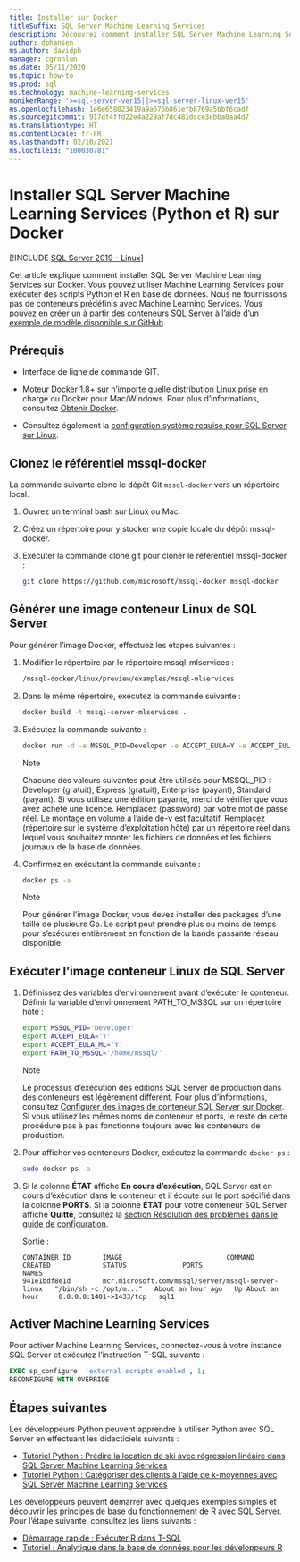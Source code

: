 ```yaml
---
title: Installer sur Docker
titleSuffix: SQL Server Machine Learning Services
description: Découvrez comment installer SQL Server Machine Learning Services (Python et R) sur Docker.
author: dphansen
ms.author: davidph
manager: cgronlun
ms.date: 05/11/2020
ms.topic: how-to
ms.prod: sql
ms.technology: machine-learning-services
monikerRange: '>=sql-server-ver15||>=sql-server-linux-ver15'
ms.openlocfilehash: 1e6e658023419a9a676b861efb8769a5bbf6cadf
ms.sourcegitcommit: 917df4ffd22e4a229af7dc481dcce3ebba0aa4d7
ms.translationtype: HT
ms.contentlocale: fr-FR
ms.lasthandoff: 02/10/2021
ms.locfileid: "100030781"
---
```

# <a name="install-sql-server-machine-learning-services-python-and-r-on-docker"></a>Installer SQL Server Machine Learning Services (Python et R) sur Docker

[!INCLUDE [SQL Server 2019 - Linux](../includes/applies-to-version/sqlserver2019-linux.md)]

Cet article explique comment installer SQL Server Machine Learning Services sur Docker. Vous pouvez utiliser Machine Learning Services pour exécuter des scripts Python et R en base de données. Nous ne fournissons pas de conteneurs prédéfinis avec Machine Learning Services. Vous pouvez en créer un à partir des conteneurs SQL Server à l’aide d’[un exemple de modèle disponible sur GitHub](https://github.com/Microsoft/mssql-docker/tree/master/linux/preview/examples/mssql-mlservices).

## <a name="prerequisites"></a>Prérequis

- Interface de ligne de commande GIT.

- Moteur Docker 1.8+ sur n’importe quelle distribution Linux prise en charge ou Docker pour Mac/Windows. Pour plus d’informations, consultez [Obtenir Docker](https://docs.docker.com/get-docker/).

- Consultez également la [configuration système requise pour SQL Server sur Linux](sql-server-linux-setup.md#system).

## <a name="clone-the-mssql-docker-repository"></a>Clonez le référentiel mssql-docker

La commande suivante clone le dépôt Git `mssql-docker` vers un répertoire local.

1. Ouvrez un terminal bash sur Linux ou Mac.

2. Créez un répertoire pour y stocker une copie locale du dépôt mssql-docker.

3. Exécuter la commande clone git pour cloner le référentiel mssql-docker :

    ```bash
    git clone https://github.com/microsoft/mssql-docker mssql-docker
    ```

## <a name="build-a-sql-server-linux-container-image"></a>Générer une image conteneur Linux de SQL Server

Pour générer l’image Docker, effectuez les étapes suivantes :

1. Modifier le répertoire par le répertoire mssql-mlservices :
    
    ```bash
    /mssql-docker/linux/preview/examples/mssql-mlservices
    ```

2. Dans le même répertoire, exécutez la commande suivante :

    ```bash
    docker build -t mssql-server-mlservices .
    ```

3. Exécutez la commande suivante :

    ```bash
    docker run -d -e MSSQL_PID=Developer -e ACCEPT_EULA=Y -e ACCEPT_EULA_ML=Y -e MSSQL_SA_PASSWORD=<password> -v <directory on the host OS>:/var/opt/mssql -p 1433:1433 mssql-server-mlservices
    ```
  
    > [!NOTE]
    > Chacune des valeurs suivantes peut être utilisés pour MSSQL_PID : Developer (gratuit), Express (gratuit), Enterprise (payant), Standard (payant). Si vous utilisez une édition payante, merci de vérifier que vous avez acheté une licence. Remplacez (password) par votre mot de passe réel. Le montage en volume à l’aide de-v est facultatif. Remplacez (répertoire sur le système d’exploitation hôte) par un répertoire réel dans lequel vous souhaitez monter les fichiers de données et les fichiers journaux de la base de données.
    

4. Confirmez en exécutant la commande suivante :

    ```bash
    docker ps -a
    ```

   > [!NOTE]
   > Pour générer l’image Docker, vous devez installer des packages d’une taille de plusieurs Go. Le script peut prendre plus ou moins de temps pour s’exécuter entièrement en fonction de la bande passante réseau disponible.

## <a name="run-the-sql-server-linux-container-image"></a>Exécuter l’image conteneur Linux de SQL Server

1. Définissez des variables d’environnement avant d’exécuter le conteneur. Définir la variable d’environnement PATH_TO_MSSQL sur un répertoire hôte :

   ```bash
   export MSSQL_PID='Developer'
   export ACCEPT_EULA='Y'
   export ACCEPT_EULA_ML='Y'
   export PATH_TO_MSSQL='/home/mssql/'
   ```
  
   > [!NOTE]
   > Le processus d’exécution des éditions SQL Server de production dans des conteneurs est légèrement différent. Pour plus d’informations, consultez [Configurer des images de conteneur SQL Server sur Docker](./sql-server-linux-docker-container-deployment.md). Si vous utilisez les mêmes noms de conteneur et ports, le reste de cette procédure pas à pas fonctionne toujours avec les conteneurs de production.

2. Pour afficher vos conteneurs Docker, exécutez la commande `docker ps` :

   ```bash
   sudo docker ps -a
   ```

3. Si la colonne **ÉTAT** affiche **En cours d’exécution**, SQL Server est en cours d’exécution dans le conteneur et il écoute sur le port spécifié dans la colonne **PORTS**. Si la colonne **ÉTAT** pour votre conteneur SQL Server affiche **Quitté**, consultez la [section Résolution des problèmes dans le guide de configuration](./sql-server-linux-docker-container-troubleshooting.md).

 
    Sortie :

    ```
    CONTAINER ID        IMAGE                          COMMAND                  CREATED             STATUS              PORTS                    NAMES
    941e1bdf8e1d        mcr.microsoft.com/mssql/server/mssql-server-linux   "/bin/sh -c /opt/m..."   About an hour ago   Up About an hour     0.0.0.0:1401->1433/tcp   sql1
    ```

## <a name="enable-machine-learning-services"></a>Activer Machine Learning Services

Pour activer Machine Learning Services, connectez-vous à votre instance SQL Server et exécutez l’instruction T-SQL suivante :

```sql
EXEC sp_configure  'external scripts enabled', 1;
RECONFIGURE WITH OVERRIDE
```

## <a name="next-steps"></a>Étapes suivantes

Les développeurs Python peuvent apprendre à utiliser Python avec SQL Server en effectuant les didacticiels suivants :

+ [Tutoriel Python : Prédire la location de ski avec régression linéaire dans SQL Server Machine Learning Services](../machine-learning/tutorials/python-ski-rental-linear-regression-deploy-model.md)
+ [Tutoriel Python : Catégoriser des clients à l’aide de k-moyennes avec SQL Server Machine Learning Services](../machine-learning/tutorials/python-clustering-model.md)

Les développeurs peuvent démarrer avec quelques exemples simples et découvrir les principes de base du fonctionnement de R avec SQL Server. Pour l’étape suivante, consultez les liens suivants :

+ [Démarrage rapide : Exécuter R dans T-SQL](../machine-learning/tutorials/quickstart-r-create-script.md)
+ [Tutoriel : Analytique dans la base de données pour les développeurs R](../machine-learning/tutorials/r-taxi-classification-introduction.md)
